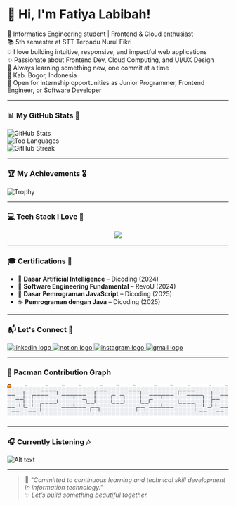# 🌸 Hi, I'm Fatiya Labibah!

🎀 Informatics Engineering student | Frontend & Cloud enthusiast  
📚 5th semester at STT Terpadu Nurul Fikri  
💡 I love building intuitive, responsive, and impactful web applications  
✨ Passionate about Frontend Dev, Cloud Computing, and UI/UX Design  
🌱 Always learning something new, one commit at a time  
📍 Kab. Bogor, Indonesia  
💼 Open for internship opportunities as Junior Programmer, Frontend Engineer, or Software Developer

---

### 📊 My GitHub Stats 🌟

![GitHub Stats](https://github-readme-stats.vercel.app/api?username=fatiya17&theme=rose_pine&hide_border=false&include_all_commits=true&count_private=true)  
![Top Languages](https://github-readme-stats.vercel.app/api/top-langs/?username=fatiya17&theme=rose_pine&hide_border=false&layout=compact)  
![GitHub Streak](https://github-readme-streak-stats.herokuapp.com/?user=fatiya17&theme=rose_pine&hide_border=false)

---

### 🏆 My Achievements 🎖️

![Trophy](https://github-profile-trophy.vercel.app/?username=fatiya17&theme=onedark&no-frame=false&margin-w=8&margin-h=8)

---

### 💻 Tech Stack I Love 🧁

<p align="center">
  <a href="https://skillicons.dev">
    <img src="https://skillicons.dev/icons?i=html,css,js,ts,php,java,python,react,laravel,nodejs,express,tailwind,figma,mysql,supabase,azure,git,github,vscode" />
  </a>
</p>

---

### 🎓 Certifications 🌼

- 🌸 **Dasar Artificial Intelligence** – Dicoding (2024)  
- 💖 **Software Engineering Fundamental** – RevoU (2024)  
- 🎀 **Dasar Pemrograman JavaScript** – Dicoding (2025)  
- ☕ **Pemrograman dengan Java** – Dicoding (2025)  

---

### 📬 Let's Connect 🌸

<p align="left">
  <a href="https://www.linkedin.com/in/fatiya-labibah" target="_blank">
    <img src="https://raw.githubusercontent.com/maurodesouza/profile-readme-generator/master/src/assets/icons/social/linkedin/default.svg" width="52" height="40" alt="linkedin logo" />
  </a>
  <a href="https://www.notion.so/fatiya-labibah" target="_blank">
    <img src="https://upload.wikimedia.org/wikipedia/commons/e/e9/Notion-logo.svg" width="42" height="42" alt="notion logo" />
  </a>
  <a href="https://www.instagram.com/dambelsbru_/" target="_blank">
    <img src="https://raw.githubusercontent.com/maurodesouza/profile-readme-generator/master/src/assets/icons/social/instagram/default.svg" width="52" height="40" alt="instagram logo" />
  </a>
  <a href="mailto:fatiyalabibah17@gmail.com" target="_blank">
    <img src="https://raw.githubusercontent.com/maurodesouza/profile-readme-generator/master/src/assets/icons/social/gmail/default.svg" width="52" height="40" alt="gmail logo" />
  </a>
</p>

---

### 🍒 Pacman Contribution Graph

<picture>
  <source media="(prefers-color-scheme: dark)" srcset="https://raw.githubusercontent.com/fatiya17/fatiya17/output/pacman-contribution-graph-dark.svg">
  <source media="(prefers-color-scheme: light)" srcset="https://raw.githubusercontent.com/fatiya17/fatiya17/output/pacman-contribution-graph.svg">
  <img alt="Pacman contribution graph" src="https://raw.githubusercontent.com/fatiya17/fatiya17/output/pacman-contribution-graph.svg">
</picture>

---

### 🎧 Currently Listening 🎶

<!-- Nonaktifkan jika belum setup Vercel -->
![Alt text](https://spotify-recently-played-readme.vercel.app/api?user=317vvnpf2d2vywrr4h4lyzl7nuxm&unique=1)

---

> 🌷 *"Committed to continuous learning and technical skill development in information technology."*  
> ✨ *Let’s build something beautiful together.*
